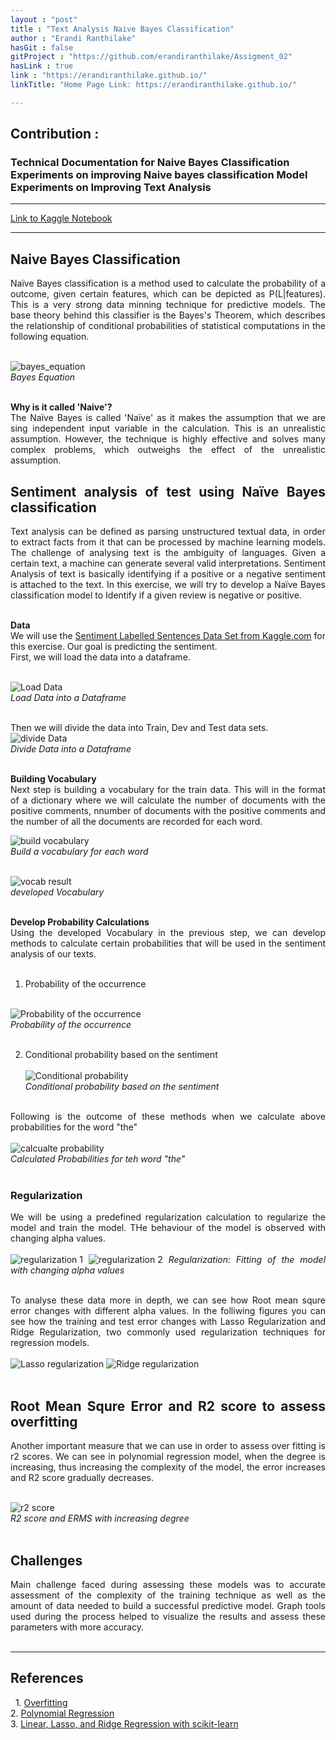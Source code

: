 ```yaml
---
layout : "post"
title : "Text Analysis Naive Bayes Classification"
author : "Erandi Ranthilake"
hasGit : false
gitProject : "https://github.com/erandiranthilake/Assigment_02"
hasLink : true
link : "https://erandiranthilake.github.io/"
linkTitle: "Home Page Link: https://erandiranthilake.github.io/"

---
```

<h2>Contribution :</h2>
<h3>Technical Documentation for Naive Bayes Classification<br>
Experiments on improving Naive bayes classification Model<br>
Experiments on Improving Text Analysis<br>
 </h3>
<hr>

<a href="https://www.kaggle.com/erandiranthilake/naive-bayes">Link to Kaggle Notebook</a><br>
<hr>

<div style="text-align: justify"> 
<h2>Naive Bayes Classification</h2>
Naïve Bayes classification is a method used to calculate the probability of a outcome, given certain features, which can be depicted as P(L|features).  This is a very strong data minning technique for predictive models. The base theory behind this classifier is the Bayes's Theorem, which describes the relationship of conditional probabilities of statistical computations in the following equation.<br><br>

<img src="https://raw.githubusercontent.com/erandiranthilake/erandiranthilake.github.io/gh-pages/images/bayes_equation.JPG" alt="bayes_equation"><br>
<i>Bayes Equation</i>
<br><br>

<b>Why is it called 'Naive'?</b><br>
The Naïve Bayes is called 'Naïve' as it makes the assumption that we are sing independent input variable in the calculation. This is an unrealistic assumption. However, the technique is highly effective and solves many complex problems, which outweighs the effect of the unrealistic assumption.<br>


<h2>Sentiment analysis of test using Naïve Bayes classification</h2>
Text analysis can be defined as parsing unstructured textual data, in order to extract facts from it that can be processed by machine learning models. The challenge of analysing text is the ambiguity of languages. Given a certain text, a machine can generate several valid interpretations. Sentiment Analysis of text is basically identifying if a positive or a negative sentiment is attached to the text. In this exercise, we will try to develop a Naïve Bayes classification model to Identify if a given review is negative or positive.<br><br>

<b>Data</b><br>
We will use the <a href="https://www.kaggle.com/marklvl/sentiment-labelled-sentences-data-set">Sentiment Labelled Sentences Data Set from Kaggle.com</a> for this exercise. Our goal is predicting the sentiment. <br>
First, we will load the data into a dataframe.<br><br>


<img src="https://raw.githubusercontent.com/erandiranthilake/erandiranthilake.github.io/gh-pages/images/load_data.JPGG" alt="Load Data"><br>
<i>Load Data into a Dataframe</i>
<br><br>

Then we will divide the data into Train, Dev and Test data sets.<br>
<img src="https://raw.githubusercontent.com/erandiranthilake/erandiranthilake.github.io/gh-pages/images/divide_data.JPG" alt="divide Data"><br>
<i>Divide Data into a Dataframe</i>
<br><br>

<b>Building Vocabulary</b><br>
Next step is building a vocabulary for the train data. This will in the format of a dictionary where we will calculate the number of documents with the positive comments, nnumber of documents with the positive comments and the number of all the documents are recorded for each word. <br>

<img src="https://raw.githubusercontent.com/erandiranthilake/erandiranthilake.github.io/gh-pages/images/vocab_code.JPG" alt="build vocabulary"><br>
<i>Build a vocabulary for each word</i>
<br><br>

<img src="https://raw.githubusercontent.com/erandiranthilake/erandiranthilake.github.io/gh-pages/images/vocab_result.JPG" alt="vocab result"><br>
<i> developed Vocabulary</i>
<br><br>


<b>Develop Probability Calculations</b><br>
Using the developed Vocabulary in the previous step, we can develop methods to calculate certain probabilities that will be used in the sentiment analysis of our texts.<br><br>
1. Probability of the occurrence<br><br>

<img src="https://raw.githubusercontent.com/erandiranthilake/erandiranthilake.github.io/gh-pages/images/poo.JPG" alt="Probability of the occurrence"><br>
<i>Probability of the occurrence</i>
<br><br>

2. Conditional probability based on the sentiment<br><br>
<img src="https://raw.githubusercontent.com/erandiranthilake/erandiranthilake.github.io/gh-pages/images/cond_prob.JPG" alt="Conditional probability"><br>
<i> Conditional probability based on the sentiment</i>
<br><br>

Following is the outcome of these methods when we calculate above probabilities for the word "the"<br><br>
<img src="https://raw.githubusercontent.com/erandiranthilake/erandiranthilake.github.io/gh-pages/images/the_prob.JPG" alt="calcualte probability"><br>
<i> Calculated Probabilities for teh word "the"</i>
<br><br>


<h3>Regularization</h3>
We will be using a predefined regularization calculation to regularize the model and train the model. THe behaviour of the model is observed with changing alpha values.
<br><br>

<img src="https://raw.githubusercontent.com/erandiranthilake/erandiranthilake.github.io/gh-pages/images/regu_1.JPG" alt="regularization 1">
<img src="https://raw.githubusercontent.com/erandiranthilake/erandiranthilake.github.io/gh-pages/images/regu_2.JPG" alt="regularization 2">
<i>Regularization: Fitting of the model with changing alpha values</i>
<br><br>

To analyse these data more in depth, we can see how Root mean squre error changes with different alpha values. In the folliwing figures you can see how the training and test error changes with Lasso Regularization and Ridge Regularization, two commonly used regularization techniques for regression models.
<br><br>
<img src="https://raw.githubusercontent.com/erandiranthilake/erandiranthilake.github.io/gh-pages/images/lasso_regu.JPG" alt="Lasso regularization">
<img src="https://raw.githubusercontent.com/erandiranthilake/erandiranthilake.github.io/gh-pages/images/ridge_regu.JPG" alt="Ridge regularization">
<br><br>

<h2>Root Mean Squre Error and R2 score to assess overfitting</h2>
Another important measure that we can use in order to assess over fitting is r2 scores. We can see in polynomial regression model, when the degree is increasing, thus increasing the complexity of the model, the error increases and R2 score gradually decreases. 
<br><br>

<img src="https://raw.githubusercontent.com/erandiranthilake/erandiranthilake.github.io/gh-pages/images/r2_score.JPG" alt="r2 score"><br>
<i>R2 score and ERMS with increasing degree</i>
<br><br>

<h2>Challenges</h2>
Main challenge faced during assessing these models was to accurate assessment of the complexity of the training technique as well as the amount of data needed to build a successful predictive model. Graph tools used during the process helped to visualize the results and assess these parameters with more accuracy.
<br><br>

<hr>

<h2>References</h2> 
1. <a href="https://www.investopedia.com/terms/o/overfitting.asp">Overfitting</a><br>
2. <a href="https://towardsdatascience.com/polynomial-regression-bbe8b9d97491">Polynomial Regression</a><br>
3. <a href="https://www.pluralsight.com/guides/linear-lasso-ridge-regression-scikit-learn">Linear, Lasso, and Ridge Regression with scikit-learn</a><br>
<br><br>

</div>
